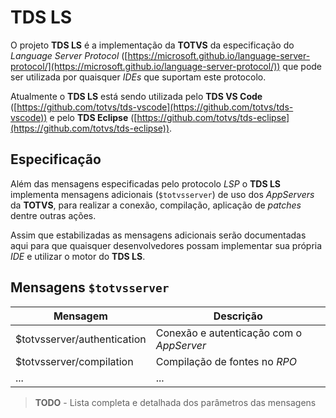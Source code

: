 # TDS LS 

O projeto **TDS LS** é a implementação da **TOTVS** da especificação do *Language Server Protocol* ([https://microsoft.github.io/language-server-protocol/](https://microsoft.github.io/language-server-protocol/)) que pode ser utilizada por quaisquer *IDEs* que suportam este protocolo.

Atualmente o **TDS LS** está sendo utilizada pelo **TDS VS Code** ([https://github.com/totvs/tds-vscode](https://github.com/totvs/tds-vscode)) e pelo **TDS Eclipse** ([https://github.com/totvs/tds-eclipse](https://github.com/totvs/tds-eclipse)).

## Especificação

Além das mensagens especificadas pelo protocolo *LSP* o **TDS LS** implementa mensagens adicionais (`$totvsserver`) de uso dos *AppServers* da **TOTVS**, para realizar a conexão, compilação, aplicação de *patches* dentre outras ações.

Assim que estabilizadas as mensagens adicionais serão documentadas aqui para que quaisquer desenvolvedores possam implementar sua própria *IDE* e utilizar o motor do **TDS LS**.

## Mensagens `$totvsserver`

| Mensagem                    | Descrição                                |
|-----------------------------|------------------------------------------|
| $totvsserver/authentication | Conexão e autenticação com o *AppServer* |
| $totvsserver/compilation    | Compilação de fontes no *RPO*            |
| ...                         | ...                                      |

> **TODO** - Lista completa e detalhada dos parâmetros das mensagens
